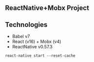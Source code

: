 <h2 style="text-align='center'">ReactNative+Mobx Project</h2>

## Technologies

- Babel v7
- React (v16) + Mobx (v4)
- ReactNative v0.57.3

```
react-native start --reset-cache
```